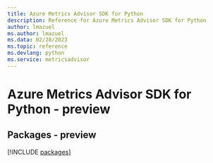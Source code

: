 ```yaml
---
title: Azure Metrics Advisor SDK for Python
description: Reference for Azure Metrics Advisor SDK for Python
author: lmazuel
ms.author: lmazuel
ms.data: 02/28/2023
ms.topic: reference
ms.devlang: python
ms.service: metricsadvisor
---
```

# Azure Metrics Advisor SDK for Python - preview
## Packages - preview
[!INCLUDE [packages](metrics-advisor-index.md)]
